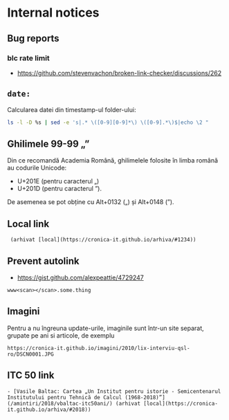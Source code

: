 # Internal notices

## Bug reports

### blc rate limit

- <https://github.com/stevenvachon/broken-link-checker/discussions/262>

## `date:`

Calcularea datei din timestamp-ul folder-ului:

```sh
ls -l -D %s | sed -e 's|.* \([0-9][0-9]*\) \([0-9].*\)$|echo \2 "      date:" $(date -r \1 -u "+%Y-%m-%dT%H:%M:%S")|' | bash | sort
```

## Ghilimele 99-99 „”

Din ce recomandă Academia Română, ghilimelele folosite în limba română au codurile Unicode:

- U+201E (pentru caracterul „)
- U+201D (pentru caracterul ”).

De asemenea se pot obține cu Alt+0132 („) și Alt+0148 (”).

## Local link

```
 (arhivat [local](https://cronica-it.github.io/arhiva/#1234))
```

## Prevent autolink

- https://gist.github.com/alexpeattie/4729247

```
www<scan></scan>.some.thing
```

## Imagini

Pentru a nu îngreuna update-urile, imaginile sunt într-un site separat,
grupate pe ani si articole, de exemplu

```
https://cronica-it.github.io/imagini/2010/lix-interviu-qsl-ro/DSCN0001.JPG
```

## ITC 50 link

```
- [Vasile Baltac: Cartea „Un Institut pentru istorie - Semicentenarul Institutului pentru Tehnică de Calcul (1968-2018)”](/amintiri/2018/vbaltac-itc50ani/) (arhivat [local](https://cronica-it.github.io/arhiva/#2018))
```

